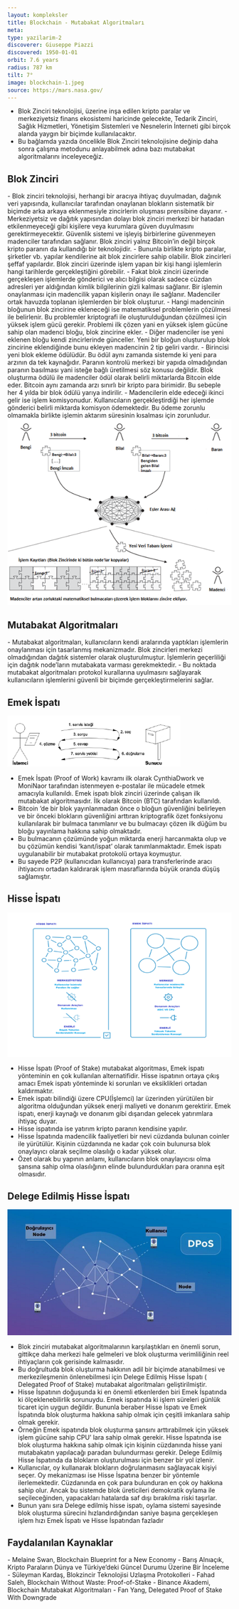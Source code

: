 ```yaml
---
layout: kompleksler
title: Blockchain - Mutabakat Algoritmaları
meta:
type: yazilarim-2
discoverer: Giuseppe Piazzi
discovered: 1950-01-01
orbit: 7.6 years
radius: 787 km
tilt: 7°
image: blockchain-1.jpeg
source: https://mars.nasa.gov/
---
```


- Blok Zinciri teknolojisi, üzerine inşa edilen kripto paralar ve merkeziyetsiz finans ekosistemi haricinde gelecekte, Tedarik Zinciri, Sağlık Hizmetleri, Yönetişim Sistemleri ve Nesnelerin İnterneti gibi birçok alanda yaygın bir biçimde kullanılacaktır.
- Bu bağlamda yazıda öncelikle Blok Zinciri teknolojisine değinip daha sonra çalışma metodunu anlayabilmek adına bazı mutabakat algoritmalarını inceleyeceğiz.

<h2>Blok Zinciri</h2>
- Blok zinciri teknolojisi, herhangi bir aracıya ihtiyaç duyulmadan, dağınık veri yapısında, kullanıcılar tarafından onaylanan blokların sistematik bir biçimde arka arkaya eklenmesiyle zincirlerin oluşması prensibine dayanır.
- Merkeziyetsiz ve dağıtık yapısından dolayı blok zinciri merkezi bir hatadan etkilenmeyeceği gibi kişilere veya kurumlara güven duyulmasını gerektirmeyecektir. Güvenlik sistemi ve işleyiş birbirlerine güvenmeyen madenciler tarafından sağlanır. Blok zinciri yalnız Bitcoin’in değil birçok kripto paranın da kullandığı bir teknolojidir.
- Bununla birlikte kripto paralar, şirketler vb. yapılar kendilerine ait blok zincirlere sahip olabilir. Blok zincirleri şeffaf yapılardır. Blok zinciri üzerinde işlem yapan bir kişi hangi işlemlerin hangi tarihlerde gerçekleştiğini görebilir.
- Fakat blok zinciri üzerinde gerçekleşen işlemlerde gönderici ve alıcı bilgisi olarak sadece cüzdan adresleri yer aldığından kimlik bilgilerinin gizli kalması sağlanır. Bir işlemin onaylanması için madencilik yapan kişilerin onayı ile sağlanır. Madenciler ortak havuzda toplanan işlemlerden bir blok oluşturur.
- Hangi madencinin bloğunun blok zincirine ekleneceği ise matematiksel problemlerin çözülmesi ile belirlenir. Bu problemler kriptografi ile oluşturulduğundan çözülmesi için yüksek işlem gücü gerekir. Problemi ilk çözen yani en yüksek işlem gücüne sahip olan madenci bloğu, blok zincirine ekler.
- Diğer madenciler ise yeni eklenen bloğu kendi zincirlerinde günceller. Yeni bir bloğun oluşturulup blok zincirine eklendiğinde bunu ekleyen madencinin 2 tip geliri vardır.
- Birincisi yeni blok ekleme ödülüdür. Bu ödül aynı zamanda sistemde ki yeni para arzının da tek kaynağıdır. Paranın kontrolü merkezi bir yapıda olmadığından paranın basılması yani isteğe bağlı üretilmesi söz konusu değildir. Blok oluşturma ödülü ile madenciler ödül olarak belirli miktarlarda Bitcoin elde eder. Bitcoin aynı zamanda arzı sınırlı bir kripto para birimidir. Bu sebeple her 4 yılda bir blok ödülü yarıya indirilir.
- Madencilerin elde edeceği ikinci gelir ise işlem komisyonudur. Kullanıcıların gerçekleştirdiği her işlemde gönderici belirli miktarda komisyon ödemektedir. Bu ödeme zorunlu olmamakla birlikte işlemin aktarım süresinin kısalması için zorunludur.

 <img src="/img/kompleks/sayfaici-1.png"  alt="">

<h2>Mutabakat Algoritmaları</h2>
- Mutabakat algoritmaları, kullanıcıların kendi aralarında yaptıkları işlemlerin onaylanması için tasarlanmış mekanizmadır. Blok zincirleri merkezi olmadığından dağıtık sistemler olarak oluşturulmuştur. İşlemlerin geçerliliği için dağıtık node’ların mutabakata varması gerekmektedir.
- Bu noktada mutabakat algoritmaları protokol kurallarına uyulmasını sağlayarak kullanıcıların işlemlerini güvenli bir biçimde gerçekleştirmelerini sağlar.

<h2>Emek İspatı</h2>

<img src="/img/kompleks/emekispati.png"  alt="">

- Emek İspatı (Proof of Work) kavramı ilk olarak CynthiaDwork ve MoniNaor tarafından istenmeyen e-postalar ile mücadele etmek amacıyla kullanıldı. Emek ispatı blok zinciri üzerinde çalışan ilk mutabakat algoritmasıdır. İlk olarak Bitcoin (BTC) tarafından kullanıldı.
- Bitcoin ’de bir blok yayınlanmadan önce o bloğun güvenliğini belirleyen ve bir önceki blokların güvenliğini arttıran kriptografik özet fonksiyonu kullanılarak bir bulmaca tanımlanır ve bu bulmacayı çözen ilk düğüm bu bloğu yayınlama hakkına sahip olmaktadır.
- Bu bulmacanın çözümünde yoğun miktarda enerji harcanmakta olup ve bu çözümün kendisi ‘kanıt/ispat’ olarak tanımlanmaktadır. Emek ispatı uygulanabilir bir mutabakat protokolü ortaya koymuştur.
- Bu sayede P2P (kullanıcıdan kullanıcıya) para transferlerinde aracı ihtiyacını ortadan kaldırarak işlem masraflarında büyük oranda düşüş sağlamıştır.

<h2>Hisse İspatı</h2>

<img src="/img/kompleks/hisseispati.png"  alt="">

- Hisse İspatı (Proof of Stake) mutabakat algoritması, Emek ispatı yönteminin en çok kullanılan alternatifidir. Hisse ispatının ortaya çıkış amacı Emek ispatı yönteminde ki sorunları ve eksiklikleri ortadan kaldırmaktır.
- Emek ispatı bilindiği üzere CPU(İşlemci) lar üzerinden yürütülen bir algoritma olduğundan yüksek enerji maliyeti ve donanım gerektirir. Emek ispatı, enerji kaynağı ve donanım gibi dışarıdan gelecek yatırımlara ihtiyaç duyar.
- Hisse ispatında ise yatırım kripto paranın kendisine yapılır.
- Hisse İspatında madencilik faaliyetleri bir nevi cüzdanda bulunan coinler ile yürütülür. Kişinin cüzdanında ne kadar çok coin bulunursa blok onaylayıcı olarak seçilme olasılığı o kadar yüksek olur.
- Özet olarak bu yapının anlamı, kullanıcıların blok onaylayıcısı olma şansına sahip olma olasılığının elinde bulundurdukları para oranına eşit olmasıdır.

<h2>Delege Edilmiş Hisse İspatı</h2>

<img src="/img/kompleks/delegelihisseispati.png"  alt="">

- Blok zinciri mutabakat algoritmalarının karşılaştıkları en önemli sorun, gittikçe daha merkezi hale gelmeleri ve blok oluşturma verimliliğinin reel ihtiyaçların çok gerisinde kalmasıdır.
- Bu doğrultuda blok oluşturma hakkının adil bir biçimde atanabilmesi ve merkezileşmenin önlenebilmesi için Delege Edilmiş Hisse İspatı ( Delegated Proof of Stake) mutabakat algoritmaları geliştirilmiştir.
- Hisse İspatının doğuşunda ki en önemli etkenlerden biri Emek İspatında ki ölçeklenebilirlik sorunuydu. Emek ispatında ki işlem süreleri günlük ticaret için uygun değildir. Bununla beraber Hisse İspatı ve Emek İspatında blok oluşturma hakkına sahip olmak için çeşitli imkanlara sahip olmak gerekir.
- Örneğin Emek ispatında blok oluşturma şansını arttırabilmek için yüksek işlem gücüne sahip CPU’ lara sahip olmak gerekir. Hisse İspatında ise blok oluşturma hakkına sahip olmak için kişinin cüzdanında hisse yani mutabakatın yapılacağı paradan bulundurması gerekir. Delege Edilmiş Hisse İspatında da blokların oluşturulması için benzer bir yol izlenir.
- Kullanıcılar, oy kullanarak blokların doğrulanmasını sağlayacak kişiyi seçer. Oy mekanizması ise Hisse İspatına benzer bir yöntemle ilerlemektedir. Cüzdanında en çok para bulunduran en çok oy hakkına sahip olur. Ancak bu sistemde blok üreticileri demokratik oylama ile seçileceğinden, yapacakları hatalarda saf dışı bırakılma riski taşırlar.
- Bunun yanı sıra Delege edilmiş hisse ispatı, oylama sistemi sayesinde blok oluşturma sürecini hızlandırdığından saniye başına gerçekleşen işlem hızı Emek İspatı ve Hisse İspatından fazladır

<h2>Faydalanılan Kaynaklar</h2>
- Melaine Swan, Blockchain Blueprint for a New Economy
- Barış Alnıaçık, Kripto Paraların Dünya ve Türkiye’deki Güncel Durumu Üzerine Bir İnceleme
- Süleyman Kardaş, Blokzincir Teknolojisi Uzlaşma Protokolleri
- Fahad Saleh, Blockchain Without Waste: Proof-of-Stake
- Binance Akademi, Blockchain Mutabakat Algoritmaları
- Fan Yang, Delegated Proof of Stake With Downgrade
